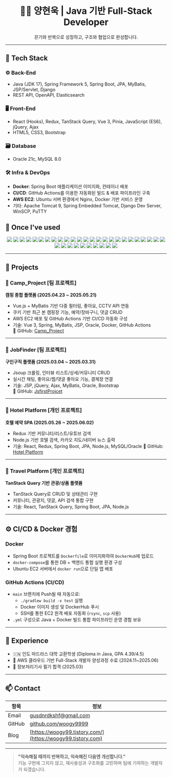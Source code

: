 <h1 align="center">👨‍💻 양현욱 | Java 기반 Full-Stack Developer</h1>
<p align="center">끈기와 반복으로 성장하고, 구조와 협업으로 완성합니다.</p>

---
## 🚀 Tech Stack

### ⚙️ Back-End
- Java (JDK 17), Spring Framework 5, Spring Boot, JPA, MyBatis, JSP/Servlet, Django
- REST API, OpenAPI, Elasticsearch

### 🖥️ Front-End
- React (Hooks), Redux, TanStack Query, Vue 3, Pinia, JavaScript (ES6), jQuery, Ajax
- HTML5, CSS3, Bootstrap

### 🗃️ Database
- Oracle 21c, MySQL 8.0

### 🛠 Infra & DevOps
- **Docker**: Spring Boot 애플리케이션 이미지화, 컨테이너 배포  
- **CI/CD**: GitHub Actions를 이용한 자동화된 빌드 & 배포 파이프라인 구축  
- **AWS EC2**: Ubuntu 서버 환경에서 Nginx, Docker 기반 서비스 운영  
- 기타: Apache Tomcat 9, Spring Embedded Tomcat, Django Dev Server, WinSCP, PuTTY


## 🔧 Once I've used

<p align="center">
  <!-- Back-End -->
  <img src="https://img.shields.io/badge/Java-007396?style=flat&logo=openjdk&logoColor=white"/>
  <img src="https://img.shields.io/badge/Spring_Boot-6DB33F?style=flat&logo=springboot&logoColor=white"/>
  <img src="https://img.shields.io/badge/Spring_Framework-6DB33F?style=flat&logo=spring&logoColor=white"/>
  <img src="https://img.shields.io/badge/JPA-59666C?style=flat&logo=hibernate&logoColor=white"/>
  <img src="https://img.shields.io/badge/MyBatis-000000?style=flat&logo=MyBatis&logoColor=white"/>
  <img src="https://img.shields.io/badge/Django-092E20?style=flat&logo=django&logoColor=white"/>
  <img src="https://img.shields.io/badge/Elasticsearch-005571?style=flat&logo=elasticsearch&logoColor=white"/>

  <!-- Front-End -->
  <img src="https://img.shields.io/badge/React-61DAFB?style=flat&logo=react&logoColor=black"/>
  <img src="https://img.shields.io/badge/Redux-764ABC?style=flat&logo=redux&logoColor=white"/>
  <img src="https://img.shields.io/badge/TanStack_Query-FF4154?style=flat&logo=react-query&logoColor=white"/>
  <img src="https://img.shields.io/badge/Vue.js-4FC08D?style=flat&logo=vue.js&logoColor=white"/>
  <img src="https://img.shields.io/badge/Pinia-FADA5E?style=flat&logo=pinia&logoColor=black"/>
  <img src="https://img.shields.io/badge/JavaScript-ES6-F7DF1E?style=flat&logo=javascript&logoColor=black"/>
  <img src="https://img.shields.io/badge/jQuery-0769AD?style=flat&logo=jquery&logoColor=white"/>
  <img src="https://img.shields.io/badge/Ajax-FFCA28?style=flat"/>
  <img src="https://img.shields.io/badge/HTML5-E34F26?style=flat&logo=html5&logoColor=white"/>
  <img src="https://img.shields.io/badge/CSS3-1572B6?style=flat&logo=css3&logoColor=white"/>
  <img src="https://img.shields.io/badge/Bootstrap-7952B3?style=flat&logo=bootstrap&logoColor=white"/>

  <!-- DevOps & Tools -->
  <img src="https://img.shields.io/badge/Docker-2496ED?style=flat&logo=docker&logoColor=white"/>
  <img src="https://img.shields.io/badge/GitHub-181717?style=flat&logo=github&logoColor=white"/>
  <img src="https://img.shields.io/badge/Git-F05032?style=flat&logo=git&logoColor=white"/>
  <img src="https://img.shields.io/badge/AWS_EC2-FF9900?style=flat&logo=amazonaws&logoColor=white"/>
  <img src="https://img.shields.io/badge/CICD-GitHubActions-2088FF?style=flat&logo=githubactions&logoColor=white"/>
  <img src="https://img.shields.io/badge/Apache_Tomcat-F8DC75?style=flat&logo=apachetomcat&logoColor=black"/>
  <img src="https://img.shields.io/badge/Netlify-00C7B7?style=flat&logo=netlify&logoColor=white"/>
  <img src="https://img.shields.io/badge/WebStorm-000000?style=flat&logo=webstorm&logoColor=white"/>
  <img src="https://img.shields.io/badge/VS_Code-007ACC?style=flat&logo=visualstudiocode&logoColor=white"/>
  <img src="https://img.shields.io/badge/ERDCloud-FFAE00?style=flat"/>

  <!-- DB -->
  <img src="https://img.shields.io/badge/Oracle_DB-F80000?style=flat&logo=oracle&logoColor=white"/>
  <img src="https://img.shields.io/badge/MySQL-4479A1?style=flat&logo=mysql&logoColor=white"/>

  <!-- Python -->
  <img src="https://img.shields.io/badge/Python-3776AB?style=flat&logo=python&logoColor=white"/>
  <img src="https://img.shields.io/badge/NumPy-013243?style=flat&logo=numpy&logoColor=white"/>
  <img src="https://img.shields.io/badge/Pandas-150458?style=flat&logo=pandas&logoColor=white"/>
  <img src="https://img.shields.io/badge/Matplotlib-11557C?style=flat"/>
  <img src="https://img.shields.io/badge/OpenCV-5C3EE8?style=flat&logo=opencv&logoColor=white"/>
</p>

---

## 📂 Projects

### 🔹 Camp_Project [팀 프로젝트]  
**캠핑 종합 플랫폼 (2025.04.23 ~ 2025.05.21)**  
- Vue.js + MyBatis 기반 다중 필터링, 좋아요, CCTV API 연동
- 쿠키 기반 최근 본 캠핑장 기능, 예약/장바구니, 댓글 CRUD
- AWS EC2 배포 및 GitHub Actions 기반 CI/CD 자동화 구성
- 기술: Vue 3, Spring, MyBatis, JSP, Oracle, Docker, GitHub Actions  
🔗 GitHub: [Camp_Project](https://github.com/SpringSecondProject)

---

### 🔹 JobFinder [팀 프로젝트]  
**구인구직 플랫폼 (2025.03.04 ~ 2025.03.31)**  
- Jsoup 크롤링, 인터뷰 리스트/상세/커뮤니티 CRUD  
- 실시간 채팅, 좋아요/찜/댓글 좋아요 기능, 결제창 연결  
- 기술: JSP, jQuery, Ajax, MyBatis, Oracle, Bootstrap  
🔗 GitHub: [JsfirstProjcet](https://github.com/JsfirstProjcet)

---

### 🔹 Hotel Platform [개인 프로젝트]  
**호텔 예약 SPA (2025.05.26 ~ 2025.06.02)**  
- Redux 기반 커뮤니티/리스트/유튜브 검색  
- Node.js 기반 호텔 검색, 카카오 지도/네이버 뉴스 출력  
- 기술: React, Redux, Spring Boot, JPA, Node.js, MySQL/Oracle
🔗 GitHub: [Hotel Platform](https://github.com/woogy9999/ReactProject/tree/main/react-query-mylast-project)
---

### 🔹 Travel Platform [개인 프로젝트]  
**TanStack Query 기반 관광/상품 플랫폼**  
- TanStack Query로 CRUD 및 상태관리 구현  
- 커뮤니티, 관광지, 댓글, API 검색 통합 구현  
- 기술: React, TanStack Query, Spring Boot, JPA, Node.js

---

## ⚙️ CI/CD & Docker 경험

### Docker
- Spring Boot 프로젝트를 `Dockerfile`로 이미지화하여 `DockerHub`에 업로드  
- `docker-compose`를 통한 DB + 백엔드 통합 실행 환경 구성  
- Ubuntu EC2 서버에서 `docker run`으로 단일 앱 배포

### GitHub Actions (CI/CD)
- `main` 브랜치에 Push될 때 자동으로:
  - `./gradlew build -x test` 실행
  - Docker 이미지 생성 및 DockerHub 푸시
  - SSH를 통한 EC2 원격 배포 자동화 (`rsync`, `scp` 사용)
- `.yml` 구성으로 Java + Docker 빌드 통합 파이프라인 운영 경험 보유

---

## 📖 Experience

- 🇮🇳 인도 마드라스 대학 교환학생 (Diploma in Java, GPA 4.39/4.5)
- 🧠 AWS 클라우드 기반 Full-Stack 개발자 양성과정 수료 (2024.11~2025.06)
- 📜 정보처리기사 필기 합격 (2025.03)

---

## 📫 Contact

| 항목 | 정보 |
|------|------|
| Email | gusdnrdkshf@gmail.com |
| GitHub | [github.com/woogy9999](https://github.com/woogy9999) |
| Blog | [https://woogy99.tistory.com/](https://woogy99.tistory.com) |

---

> **"익숙해질 때까지 반복하고, 익숙해진 다음엔 개선합니다."**  
> 기능 구현에 그치지 않고, 재사용성과 구조화를 고민하며 팀에 기여하는 개발자가 되겠습니다.
